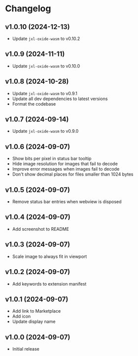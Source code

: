 # Changelog

## v1.0.10 (2024-12-13)

- Update `jxl-oxide-wasm` to v0.10.2

## v1.0.9 (2024-11-11)

- Update `jxl-oxide-wasm` to v0.10.0

## v1.0.8 (2024-10-28)

- Update `jxl-oxide-wasm` to v0.9.1
- Update all dev dependencies to latest versions
- Format the codebase

## v1.0.7 (2024-09-14)

- Update `jxl-oxide-wasm` to v0.9.0

## v1.0.6 (2024-09-07)

- Show bits per pixel in status bar tooltip
- Hide image resolution for images that fail to decode
- Improve error messages when images fail to decode
- Don't show decimal places for files smaller than 1024 bytes

## v1.0.5 (2024-09-07)

- Remove status bar entries when webview is disposed

## v1.0.4 (2024-09-07)

- Add screenshot to README

## v1.0.3 (2024-09-07)

- Scale image to always fit in viewport

## v1.0.2 (2024-09-07)

- Add keywords to extension manifest

## v1.0.1 (2024-09-07)

- Add link to Marketplace
- Add icon
- Update display name

## v1.0.0 (2024-09-07)

- Initial release
